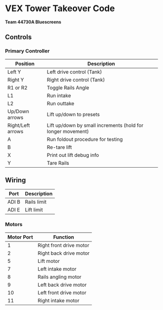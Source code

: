 # VEX Tower Takeover Code
**Team 44730A Bluescreens**

## Controls

### Primary Controller
| Position | Description |
|----------|-------------|
| Left Y | Left drive control (Tank) |
| Right Y | Right drive control (Tank) |
| R1 or R2 | Toggle Rails Angle |
| L1 | Run intake |
| L2 | Run outtake |
| Up/Down arrows | Lift up/down to presets |
| Right/Left arrows | Lift up/down by small increments (hold for longer movement) |
| A | Run foldout procedure for testing |
| B | Re-tare lift |
| X | Print out lift debug info |
| Y | Tare Rails |

## Wiring

| Port | Description |
|------------|----------|
| ADI B | Rails limit |
| ADI E | Lift limit |


### Motors
| Motor Port | Function |
|------------|----------|
| 1 | Right front drive motor |
| 2 | Right back drive motor |
| 5 | Lift motor |
| 7 | Left intake motor |
| 8 | Rails angling motor |
| 9 | Left back drive motor |
| 10 | Left front drive motor |
| 11 | Right intake motor  |
